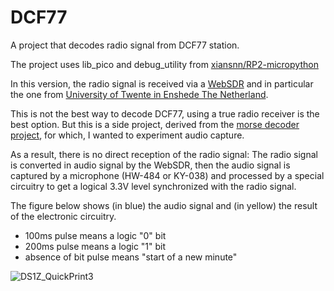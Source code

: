 # DCF77
 A project that decodes radio signal from DCF77 station.

The project uses lib_pico and debug_utility from [xiansnn/RP2-micropython](https://github.com/xiansnn/RP2-micropython)

In this version, the radio signal is received via a [WebSDR](http://www.websdr.org/) and in particular the one from [University of Twente in Enshede The Netherland](http://websdr.ewi.utwente.nl:8901/).

This is not the best way to decode DCF77, using a true radio receiver is the best option. But this is a side project, derived from the [morse decoder project](https://github.com/xiansnn/Morse-decoder.git), for which, I wanted to experiment audio capture.

As a result, there is no direct reception of the radio signal: The radio signal is converted in audio signal by the WebSDR, then the audio signal is captured by a microphone (HW-484 or KY-038) and processed by a special circuitry to get a logical 3.3V level synchronized with the radio signal.

The figure below shows (in blue) the audio signal and (in yellow) the result of the electronic circuitry.
- 100ms pulse means a logic "0" bit
- 200ms pulse means a logic "1" bit
- absence of bit pulse means "start of a new minute"

![DS1Z_QuickPrint3](https://user-images.githubusercontent.com/42316927/210848424-deed29cc-a519-40ac-b566-91c250a3a806.png)
